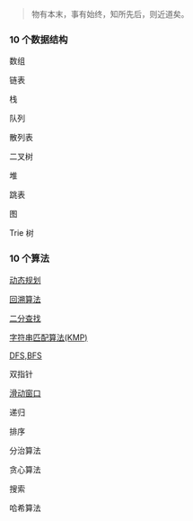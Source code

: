 
> 物有本末，事有始终，知所先后，则近道矣。

### 10 个数据结构

数组

链表

栈

队列

散列表

二叉树

堆

跳表

图

Trie 树

### 10 个算法

[动态规划]('./../theory/动态规划.md)

[回溯算法]('./../theory/回溯算法.md')

[二分查找]('./../theory/二分查找.md)

[字符串匹配算法(KMP)]('./../theory/KMP.md)

[DFS,BFS]('./../theory/DFS-BFS.md)

双指针

[滑动窗口]('../../theory/滑动窗口.md)

递归

排序

分治算法

贪心算法

搜索

哈希算法

